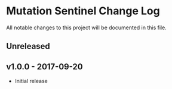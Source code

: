 # Mutation Sentinel Change Log

All notable changes to this project will be documented in this file.

## Unreleased

## v1.0.0 - 2017-09-20

- Initial release

